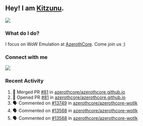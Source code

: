 ## Hey! I am [Kitzunu](https://Github.com/Kitzunu).

<!--<a href="https://github-readme-stats.kitzunu.vercel.app/api?username=Kitzunu&show_icons=true&theme=dark">
  <img align="center" src="https://github-readme-stats.kitzunu.vercel.app/api?username=Kitzunu&show_icons=true&theme=dark" />
</a>-->
<a href="https://github-readme-stats.kitzunu.vercel.app/api?username=Kitzunu&show_icons=true&theme=dark">
  <img align="center" src="https://github-readme-stats.vercel.app/api/top-langs/?username=Kitzunu&layout=compact&theme=dark" />
</a>

### What do I do?

I focus on WoW Emulation at [AzerothCore](https://Github.com/AzerothCore). Come join us ;)

### Connect with me
[![](https://img.shields.io/badge/AzerothCore%20Discord-Connect%20with%20me!-green)](https://discord.com/invite/gkt4y2x)

### Recent Activity

<!--START_SECTION:activity-->
1. 🎉 Merged PR [#81](https://github.com/azerothcore/azerothcore.github.io/pull/81) in [azerothcore/azerothcore.github.io](https://github.com/azerothcore/azerothcore.github.io)
2. 💪 Opened PR [#81](https://github.com/azerothcore/azerothcore.github.io/pull/81) in [azerothcore/azerothcore.github.io](https://github.com/azerothcore/azerothcore.github.io)
3. 🗣 Commented on [#13749](https://github.com/azerothcore/azerothcore-wotlk/issues/13749) in [azerothcore/azerothcore-wotlk](https://github.com/azerothcore/azerothcore-wotlk)
4. 🗣 Commented on [#13568](https://github.com/azerothcore/azerothcore-wotlk/issues/13568) in [azerothcore/azerothcore-wotlk](https://github.com/azerothcore/azerothcore-wotlk)
5. 🗣 Commented on [#13568](https://github.com/azerothcore/azerothcore-wotlk/issues/13568) in [azerothcore/azerothcore-wotlk](https://github.com/azerothcore/azerothcore-wotlk)
<!--END_SECTION:activity-->
